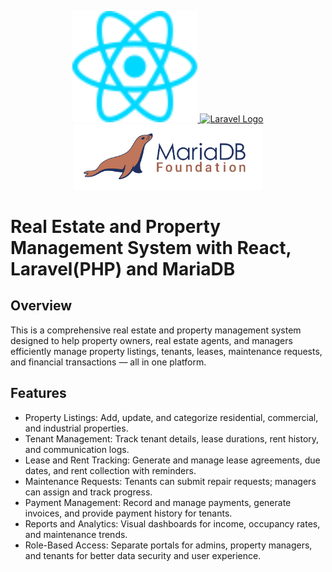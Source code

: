 <p align="center">
	<a href="https://react.dev/" target="_blank">
		<img src="./client/src/assets/react.svg" width="200" alt="React Logo">
	</a>
	<a href="https://laravel.com" target="_blank">
		<img src="https://raw.githubusercontent.com/laravel/art/master/logo-lockup/5%20SVG/2%20CMYK/1%20Full%20Color/laravel-logolockup-cmyk-red.svg" width="400" alt="Laravel Logo">
	</a>
	<a href="https://mariadb.org/" target="_blank">
		<img src="./assets/mariadb_org.svg" width="300" alt="MariaDB Logo">
	</a>
</p>

# Real Estate and Property Management System with React, Laravel(PHP) and MariaDB

## Overview

This is a comprehensive real estate and property management system designed to help property owners, real estate agents, and managers efficiently manage property listings, tenants, leases, maintenance requests, and financial transactions — all in one platform.

## Features

- Property Listings: Add, update, and categorize residential, commercial, and industrial properties.
- Tenant Management: Track tenant details, lease durations, rent history, and communication logs.
- Lease and Rent Tracking: Generate and manage lease agreements, due dates, and rent collection with reminders.
- Maintenance Requests: Tenants can submit repair requests; managers can assign and track progress.
- Payment Management: Record and manage payments, generate invoices, and provide payment history for tenants.
- Reports and Analytics: Visual dashboards for income, occupancy rates, and maintenance trends.
- Role-Based Access: Separate portals for admins, property managers, and tenants for better data security and user experience.
